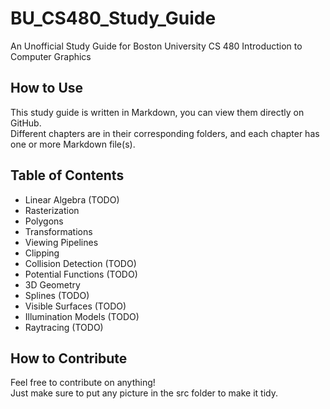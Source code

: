 # BU_CS480_Study_Guide
An Unofficial Study Guide for Boston University CS 480 Introduction to Computer Graphics

## How to Use
This study guide is written in Markdown, you can view them directly on GitHub.<br>
Different chapters are in their corresponding folders, and each chapter has one or more Markdown file(s).<br>

## Table of Contents
- Linear Algebra (TODO)
- Rasterization
- Polygons
- Transformations
- Viewing Pipelines
- Clipping
- Collision Detection (TODO)
- Potential Functions (TODO)
- 3D Geometry
- Splines (TODO)
- Visible Surfaces (TODO)
- Illumination Models (TODO)
- Raytracing (TODO)

## How to Contribute
Feel free to contribute on anything!<br>
Just make sure to put any picture in the src folder to make it tidy.<br>
